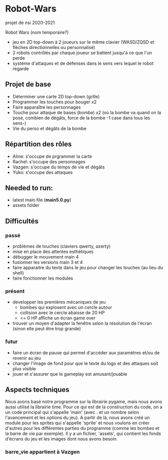 # Robot-Wars
projet de nsi 2020-2021

Robot Wars (nom temporaire?)
 - jeu en 2D top-down à 2 joueurs sur le même clavier (WASD/ZQSD et flèches directionnelles ou personnalisé)
 - 2 robots contrôlés par chaque joueur se battent jusqu'à ce que l'un perde
 - système d'attaques et de défenses dans le sens vers lequel le robot regarde


## Projet de base
 - Déterminer une carte 2D top-down (grille)
 - Programmer les touches pour bouger x2
 - Faire apparaître les personnages
 - Touche pour attaque de bases (bombe) x2 (où la bombe va quand on la pose, combien de dégâts, force de la bombe -1 case dans tous les sens-)
 - Vie du perso et dégâts de la bombe

## Répartition des rôles
 - Aline: s'occupe de prgrammer la carte
 - Rachel: s'occupe des personnages
 - Vazgen: s'occupe du temps de vie et dégâts
 - Yuko: s'occupe des attaques
 
## Needed to run:
 - latest main file (**main5.0.py**)
 - assets folder

## Difficultés
 ### passé
 - problèmes de touches (claviers qwerty, azerty)
 - mise en place des attentes esthétiques
 - débugger le mouvement main 4
 - fusionner les versions main 3 et 4
 - faire apparaitre du texte dans le jeu pour changer les touches (au lieu du shell)
  - faire fonctionner les modules
 
 ### présent
 - developper les premières mécaniques de jeu
   - bombes qui explosent avec un cercle autour
   - collision avec le cercle abaisse de 20 HP
   - <= 0 HP affiche un écran game over
 - trouver un moyen d'adapter la fenêtre selon la résolution de l'écran (sinon elle peut être trop grande)
 
 ### futur
 - faire un écran de pause qui permet d'accéder aux paramètres et/ou de revenir au jeu
 - changer l'image de fond pour que le texte du logo et des attaques soit plus visible
 - jouer et s'assurer que le gameplay est amusant/jouable
 
 ## Aspects techniques
 Nous avons basé notre programme sur la librairie pygame, mais nous avons aussi utilisé la librairie time. Pour ce qui est de la construction du code, on a un code principal qui s'appelle 'main' (avec . et un nombre selon l'avancement et les options du jeu). A partir de là, nous avons créé un module pour les sprites qui s'appelle 'sprite' et nous voulons en créer d'autres pour les différentes parties du programme (comme les bombes et la barre de vie par exemple). Il y a un fichier, 'assets', qui contient les fonds d'écrans du jeu et les images dont nous avons besoin.

### barre_vie appartient à Vazgen
